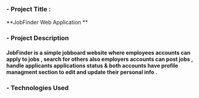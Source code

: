 ### - Project Title :
**JobFinder Web Application **

### - Project Description
#### JobFinder is a simple jobboard website where employees accounts can apply to jobs , search for others also employers accounts can post jobs , handle applicants applications status & both accounts have profile managment section to edit and update their personal info .

### - Technologies Used


